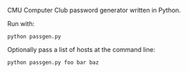 CMU Computer Club password generator written in Python.

Run with:

    python passgen.py

Optionally pass a list of hosts at the command line:

    python passgen.py foo bar baz
